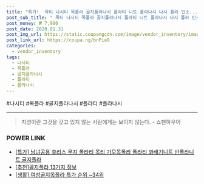 ```yaml
--- 
title: "특가!  목티 나시티 목폴라 골지폴라나시 폴라티 니트 폴라나시 나시 폴라 민소..." 
post_sub_title: " 목티 나시티 목폴라 골지폴라나시 폴라티 니트 폴라나시 나시 폴라 민소매 하이넥 나날샵" 
post_money: ₩ 7,900 
post_date: 2020.01.31 
post_img_url: https://static.coupangcdn.com/image/vendor_inventory/images/2016/10/11/10/9/0b349a40-789f-4943-bf13-0fcbe77879fa.JPG 
post_link_url: https://coupa.ng/bnPieO 
categories: 
  - vendor_inventory 
tags: 
  - 나시티 
  - 목폴라 
  - 골지폴라나시 
  - 폴라티 
  - 폴라나시 
--- 
```

  #나시티 #목폴라 #골지폴라나시 #폴라티 #폴라나시 
<hr> 

> 지성이란 그것을 갖고 있지 않는 사람에게는 보이지 않는다. - 쇼펜하우어 


### POWER LINK

* <a href="https://blog.naver.com/sakai111/221792048609" target="_blank">[특가] 남녀공용 후리스 무지 폴라티 목티 기모목폴라 폴라티 꽈배기니트 반폴라니트 골지폴라</a>
* <a href="https://blog.naver.com/fasyy4321/221791480528" target="_blank">[추천]골지폴라 13가지 정보</a>
* <a href="https://blog.naver.com/sakai111/221788428036" target="_blank"> [생활] 여성골지목폴라 특가 순위 ~34위</a>
